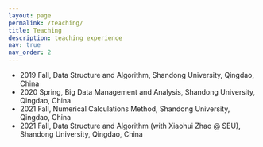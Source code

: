 ```yaml
---
layout: page
permalink: /teaching/
title: Teaching
description: teaching experience
nav: true
nav_order: 2
---
```


- 2019 Fall, Data Structure and Algorithm, Shandong University, Qingdao, China
- 2020 Spring, Big Data Management and Analysis, Shandong University, Qingdao, China
- 2021 Fall, Numerical Calculations Method, Shandong University, Qingdao, China
- 2021 Fall, Data Structure and Algorithm (with Xiaohui Zhao @ SEU), Shandong University, Qingdao, China
